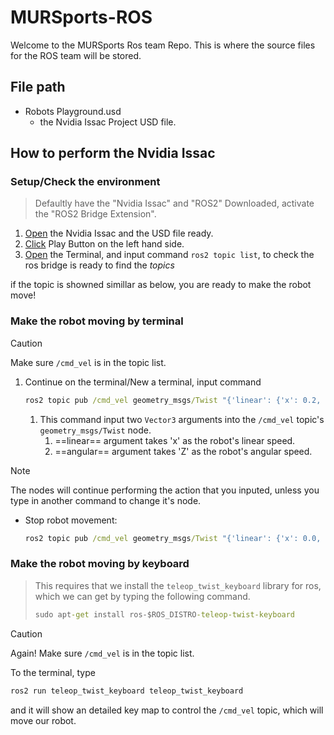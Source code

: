 # MURSports-ROS
Welcome to the MURSports Ros team Repo. This is where the source files for the ROS team will be stored.

## File path

* Robots Playground.usd
  * the Nvidia Issac Project USD file.



## How to perform the Nvidia Issac

### Setup/Check the environment

> Defaultly have the "Nvidia Issac" and "ROS2" Downloaded, activate the "ROS2 Bridge Extension".

1. <u>Open</u> the Nvidia Issac and the USD file ready. 
2. <u>Click</u> Play Button on the left hand side.
3. <u>Open</u> the Terminal, and input command `ros2 topic list`, to check the ros bridge is ready to find the *topics*

if the topic is showned simillar as below, you are ready to make the robot move!



### Make the robot moving by terminal

> [!caution]
>
> Make sure `/cmd_vel` is in the topic list.

1. Continue on the terminal/New a terminal, input command 

   ```cmd
   ros2 topic pub /cmd_vel geometry_msgs/Twist "{'linear': {'x': 0.2, 'y': 0.0, 'z': 0.0}, 'angular': {'x': 0.0, 'y': 0.0, 'z': 0.0}}"
   ```

   1. This command input two `Vector3` arguments into the `/cmd_vel` topic's `geometry_msgs/Twist` node. 
      1. ==linear== argument takes 'x' as the robot's linear speed.
      2. ==angular== argument takes 'Z' as the robot's angular speed.

> [!note]
> The nodes will continue performing the action that you inputed, unless you type in another command to change it's node.
>
> * Stop robot movement: 
>
>   ```cmd
>   ros2 topic pub /cmd_vel geometry_msgs/Twist "{'linear': {'x': 0.0, 'y': 0.0, 'z': 0.0}, 'angular': {'x': 0.0, 'y': 0.0, 'z': 0.0}}"
>   ```



### Make the robot moving by keyboard

> This requires that we install the `teleop_twist_keyboard` library for ros, which we can get by typing the following command.
>
> ```cmd
> sudo apt-get install ros-$ROS_DISTRO-teleop-twist-keyboard
> ```

> [!caution]
>
> Again! Make sure `/cmd_vel` is in the topic list.

To the terminal, type

```cmd
ros2 run teleop_twist_keyboard teleop_twist_keyboard
```

and it will show an detailed key map to control the `/cmd_vel` topic, which will move our robot.
